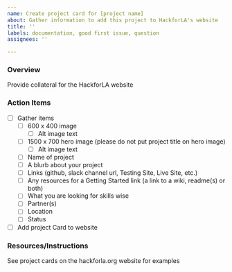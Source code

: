 ```yaml
---
name: Create project card for [project name]
about: Gather information to add this project to HackforLA's website
title: ''
labels: documentation, good first issue, question
assignees: ''

---
```


### Overview

Provide collateral for the HackforLA website

### Action Items

- [ ] Gather items
    - [ ] 600 x 400 image
        - [ ] Alt image text
    - [ ] 1500 x 700 hero image (please do not put project title on hero image)
        - [ ] Alt image text
    - [ ] Name of project
    - [ ] A blurb about your project
    - [ ] Links (github, slack channel url, Testing Site, Live Site, etc.)
    - [ ] Any resources for a Getting Started link (a link to a wiki, readme(s) or both)
    - [ ] What you are looking for skills wise
    - [ ] Partner(s)
    - [ ] Location
    - [ ] Status
- [ ] Add project Card to website

### Resources/Instructions

See project cards on the hackforla.org website for examples

